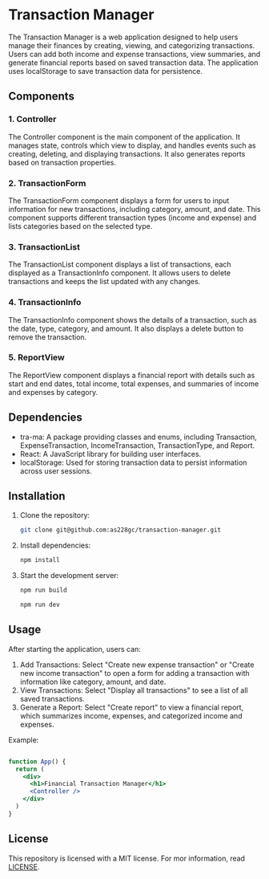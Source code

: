 # Transaction Manager

The Transaction Manager is a web application designed to help users manage their finances by creating, viewing, and categorizing transactions. Users can add both income and expense transactions, view summaries, and generate financial reports based on saved transaction data. The application uses localStorage to save transaction data for persistence.

## Components

### 1. Controller

The Controller component is the main component of the application. It manages state, controls which view to display, and handles events such as creating, deleting, and displaying transactions. It also generates reports based on transaction properties.

### 2. TransactionForm

The TransactionForm component displays a form for users to input information for new transactions, including category, amount, and date. This component supports different transaction types (income and expense) and lists categories based on the selected type.

### 3. TransactionList

The TransactionList component displays a list of transactions, each displayed as a  TransactionInfo component. It allows users to delete transactions and keeps the list updated with any changes.

### 4. TransactionInfo

The TransactionInfo component shows the details of a transaction, such as the date, type, category, and amount. It also displays a delete button to remove the transaction.

### 5. ReportView

The ReportView component displays a financial report with details such as start and end dates, total income, total expenses, and summaries of income and expenses by category.

## Dependencies

- tra-ma: A package providing classes and enums, including Transaction, ExpenseTransaction, IncomeTransaction, TransactionType, and Report.
- React: A JavaScript library for building user interfaces.
- localStorage: Used for storing transaction data to persist information across user sessions.

## Installation

1. Clone the repository:

   ```bash
   git clone git@github.com:as228gc/transaction-manager.git
   ```

2. Install dependencies:

   ```bash
   npm install
   ```

3. Start the development server:

   ```bash
   npm run build
   ```

   ```bash
   npm run dev
   ```

## Usage

After starting the application, users can:

1. Add Transactions: Select "Create new expense transaction" or "Create new income transaction" to open a form for adding a transaction with information like category, amount, and date.
2. View Transactions: Select "Display all transactions" to see a list of all saved transactions.
3. Generate a Report: Select "Create report" to view a financial report, which summarizes income, expenses, and categorized income and expenses.

Example:
```jsx

function App() {
  return (
    <div>
      <h1>Financial Transaction Manager</h1>
      <Controller />
    </div>
  )
}
```

## License
This repository is licensed with a MIT license. For mor information, read [LICENSE](/LICENSE).
